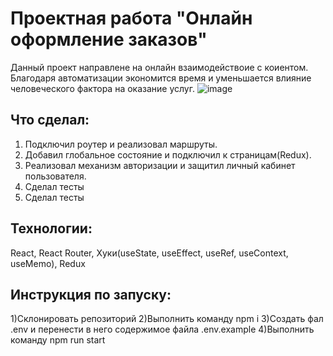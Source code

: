 # Проектная работа "Онлайн оформление заказов"
Данный проект направлене на онлайн взаимодействоие с коиентом. Благодаря автоматизации экономится время и уменьшается влияние человеческого фактора на оказание услуг.
![image](https://github.com/user-attachments/assets/d3cade98-48e7-4d26-8877-0c7f5a6f0adc)


## Что сделал:
  1) Подключил роутер и реализовал маршруты.
  2) Добавил глобальное состояние и подключил к страницам(Redux).
  3) Реализовал механизм авторизации и защитил личный кабинет пользователя.
  4) Сделал тесты 
  5) Сделал тесты

## Технологии:
  React, React Router, Хуки(useState, useEffect, useRef, useContext, useMemo), Redux

  ## Инструкция по запуску: 
  1)Склонировать репозиторий
  2)Выполнить команду npm i
  3)Создать фал .env и перенести в него содержимое файла .env.example
  4)Выполнить команду npm run start
  
